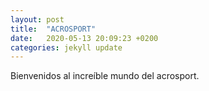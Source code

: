 ```yaml
---
layout: post
title:  "ACROSPORT"
date:   2020-05-13 20:09:23 +0200
categories: jekyll update
---
```

Bienvenidos al increíble mundo del acrosport.
